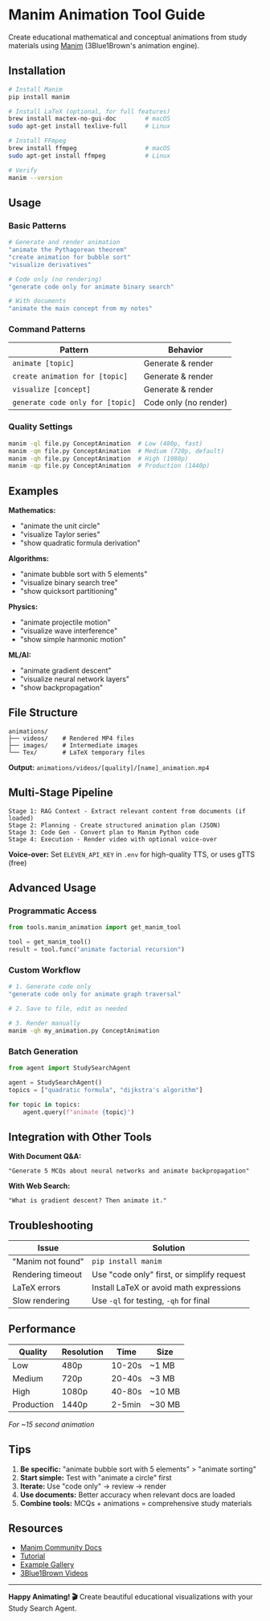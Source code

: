 # Manim Animation Tool Guide

Create educational mathematical and conceptual animations from study materials using [Manim](https://www.manim.community/) (3Blue1Brown's animation engine).

## Installation

```bash
# Install Manim
pip install manim

# Install LaTeX (optional, for full features)
brew install mactex-no-gui-doc        # macOS
sudo apt-get install texlive-full     # Linux

# Install FFmpeg
brew install ffmpeg                   # macOS
sudo apt-get install ffmpeg           # Linux

# Verify
manim --version
```

## Usage

### Basic Patterns

```bash
# Generate and render animation
"animate the Pythagorean theorem"
"create animation for bubble sort"
"visualize derivatives"

# Code only (no rendering)
"generate code only for animate binary search"

# With documents
"animate the main concept from my notes"
```

### Command Patterns

| Pattern | Behavior |
|---------|----------|
| `animate [topic]` | Generate & render |
| `create animation for [topic]` | Generate & render |
| `visualize [concept]` | Generate & render |
| `generate code only for [topic]` | Code only (no render) |

### Quality Settings

```bash
manim -ql file.py ConceptAnimation  # Low (480p, fast)
manim -qm file.py ConceptAnimation  # Medium (720p, default)
manim -qh file.py ConceptAnimation  # High (1080p)
manim -qp file.py ConceptAnimation  # Production (1440p)
```

## Examples

**Mathematics:**
- "animate the unit circle"
- "visualize Taylor series"
- "show quadratic formula derivation"

**Algorithms:**
- "animate bubble sort with 5 elements"
- "visualize binary search tree"
- "show quicksort partitioning"

**Physics:**
- "animate projectile motion"
- "visualize wave interference"
- "show simple harmonic motion"

**ML/AI:**
- "animate gradient descent"
- "visualize neural network layers"
- "show backpropagation"

## File Structure

```
animations/
├── videos/    # Rendered MP4 files
├── images/    # Intermediate images
└── Tex/       # LaTeX temporary files
```

**Output:** `animations/videos/[quality]/[name]_animation.mp4`

## Multi-Stage Pipeline

```
Stage 1: RAG Context - Extract relevant content from documents (if loaded)
Stage 2: Planning - Create structured animation plan (JSON)
Stage 3: Code Gen - Convert plan to Manim Python code
Stage 4: Execution - Render video with optional voice-over
```

**Voice-over:** Set `ELEVEN_API_KEY` in `.env` for high-quality TTS, or uses gTTS (free)

## Advanced Usage

### Programmatic Access

```python
from tools.manim_animation import get_manim_tool

tool = get_manim_tool()
result = tool.func("animate factorial recursion")
```

### Custom Workflow

```bash
# 1. Generate code only
"generate code only for animate graph traversal"

# 2. Save to file, edit as needed

# 3. Render manually
manim -qh my_animation.py ConceptAnimation
```

### Batch Generation

```python
from agent import StudySearchAgent

agent = StudySearchAgent()
topics = ["quadratic formula", "dijkstra's algorithm"]

for topic in topics:
    agent.query(f"animate {topic}")
```

## Integration with Other Tools

**With Document Q&A:**
```
"Generate 5 MCQs about neural networks and animate backpropagation"
```

**With Web Search:**
```
"What is gradient descent? Then animate it."
```

## Troubleshooting

| Issue | Solution |
|-------|----------|
| "Manim not found" | `pip install manim` |
| Rendering timeout | Use "code only" first, or simplify request |
| LaTeX errors | Install LaTeX or avoid math expressions |
| Slow rendering | Use `-ql` for testing, `-qh` for final |

## Performance

| Quality | Resolution | Time | Size |
|---------|-----------|------|------|
| Low | 480p | 10-20s | ~1 MB |
| Medium | 720p | 20-40s | ~3 MB |
| High | 1080p | 40-80s | ~10 MB |
| Production | 1440p | 2-5min | ~30 MB |

*For ~15 second animation*

## Tips

1. **Be specific:** "animate bubble sort with 5 elements" > "animate sorting"
2. **Start simple:** Test with "animate a circle" first
3. **Iterate:** Use "code only" → review → render
4. **Use documents:** Better accuracy when relevant docs are loaded
5. **Combine tools:** MCQs + animations = comprehensive study materials

## Resources

- [Manim Community Docs](https://docs.manim.community/)
- [Tutorial](https://docs.manim.community/en/stable/tutorials.html)
- [Example Gallery](https://docs.manim.community/en/stable/examples.html)
- [3Blue1Brown Videos](https://www.youtube.com/c/3blue1brown)

---

**Happy Animating! 🎬** Create beautiful educational visualizations with your Study Search Agent.
